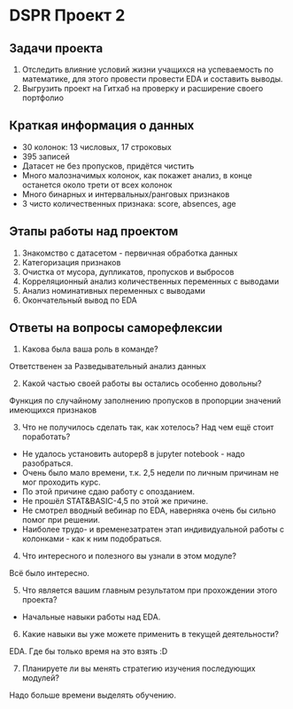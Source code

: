# DSPR Проект 2

## Задачи проекта

1. Отследить влияние условий жизни учащихся на успеваемость по математике, для этого провести провести EDA и составить выводы.
2. Выгрузить проект на Гитхаб на проверку и расширение своего портфолио

## Краткая информация о данных

- 30 колонок: 13 числовых, 17 строковых
- 395 записей
- Датасет не без пропусков, придётся чистить
- Много малозначимых колонок, как покажет анализ, в конце останется около трети от всех колонок
- Много бинарных и интервальных/ранговых признаков
- 3 чисто количественных признака: score, absences, age

## Этапы работы над проектом

1. Знакомство с датасетом - первичная обработка данных
2. Категоризация признаков
3. Очистка от мусора, дупликатов, пропусков и выбросов
4. Корреляционный анализ количественных переменных с выводами
5. Анализ номинативных переменных с выводами
6. Окончательный вывод по EDA

## Ответы на вопросы саморефлексии

1. Какова была ваша роль в команде?

Ответственен за Разведывательный анализ данных

2. Какой частью своей работы вы остались особенно довольны?

Функция по случайному заполнению пропусков в пропорции значений имеющихся признаков

3. Что не получилось сделать так, как хотелось? Над чем ещё стоит поработать?

- Не удалось установить autopep8 в jupyter notebook - надо разобраться.
- Очень было мало времени, т.к. 2,5 недели по личным причинам не мог проходить курс.
- По этой причине сдаю работу с опозданием.
- Не прошёл STAT&BASIC-4,5 по этой же причине.
- Не смотрел вводный вебинар по EDA, наверняка очень бы сильно помог при решении.
- Наиболее трудо- и временезатратен этап индивидуальной работы с колонками - как к ним подобраться.

4. Что интересного и полезного вы узнали в этом модуле?

Всё было интересно.

5. Что является вашим главным результатом при прохождении этого проекта?

- Начальные навыки работы над EDA.

6. Какие навыки вы уже можете применить в текущей деятельности?

EDA. Где бы только время на это взять :D

7. Планируете ли вы менять стратегию изучения последующих модулей?

Надо больше времени выделять обучению.